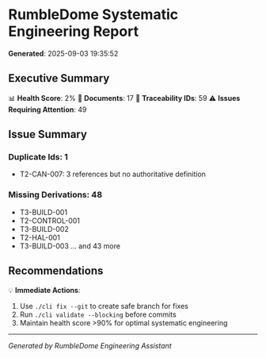 # RumbleDome Systematic Engineering Report

**Generated**: 2025-09-03 19:35:52

## Executive Summary

📊 **Health Score**: 2%
📄 **Documents**: 17
🔗 **Traceability IDs**: 59
⚠️ **Issues Requiring Attention**: 49

## Issue Summary

### Duplicate Ids: 1
- T2-CAN-007: 3 references but no authoritative definition

### Missing Derivations: 48
- T3-BUILD-001
- T2-CONTROL-001
- T3-BUILD-002
- T2-HAL-001
- T3-BUILD-003
... and 43 more

## Recommendations

💡 **Immediate Actions**:
1. Use `./cli fix --git` to create safe branch for fixes
2. Run `./cli validate --blocking` before commits
3. Maintain health score >90% for optimal systematic engineering

---
*Generated by RumbleDome Engineering Assistant*
